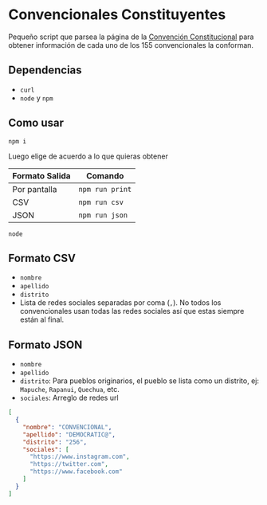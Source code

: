 # Convencionales Constituyentes

Pequeño script que parsea la página de la [Convención Constitucional](https://www.chileconvencion.cl/convencionales/) para obtener información de cada uno de los 155 convencionales la conforman.

## Dependencias

- `curl`
- `node` y `npm`

## Como usar

`npm i`

Luego elige de acuerdo a lo que quieras obtener

| Formato Salida | Comando         |
| -------------- | --------------- |
| Por pantalla   | `npm run print` |
| CSV            | `npm run csv`   |
| JSON           | `npm run json`  |

`node`

## Formato CSV

- `nombre`
- `apellido`
- `distrito`
- Lista de redes sociales separadas por coma (`,`). No todos los convencionales usan todas las redes sociales así que estas siempre están al final.

## Formato JSON

- `nombre`
- `apellido`
- `distrito`: Para pueblos originarios, el pueblo se lista como un distrito, ej: `Mapuche`, `Rapanui`, `Quechua`, etc.
- `sociales`: Arreglo de redes url

```json
[
  {
    "nombre": "CONVENCIONAL",
    "apellido": "DEMOCRATIC@",
    "distrito": "256",
    "sociales": [
      "https://www.instagram.com",
      "https://twitter.com",
      "https://www.facebook.com"
    ]
  }
]
```